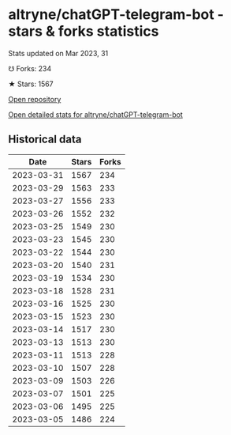 # altryne/chatGPT-telegram-bot - stars & forks statistics

Stats updated on Mar 2023, 31

☋ Forks: 234

★ Stars: 1567

[Open repository](https://github.com/altryne/chatGPT-telegram-bot)

[Open detailed stats for altryne/chatGPT-telegram-bot](https://reviewgithub.com/rep/altryne/chatGPT-telegram-bot)

## Historical data
| Date | Stars | Forks |
|------|-------|-------|
| 2023-03-31 | 1567 | 234 | 
| 2023-03-29 | 1563 | 233 | 
| 2023-03-27 | 1556 | 233 | 
| 2023-03-26 | 1552 | 232 | 
| 2023-03-25 | 1549 | 230 | 
| 2023-03-23 | 1545 | 230 | 
| 2023-03-22 | 1544 | 230 | 
| 2023-03-20 | 1540 | 231 | 
| 2023-03-19 | 1534 | 230 | 
| 2023-03-18 | 1528 | 231 | 
| 2023-03-16 | 1525 | 230 | 
| 2023-03-15 | 1523 | 230 | 
| 2023-03-14 | 1517 | 230 | 
| 2023-03-13 | 1513 | 230 | 
| 2023-03-11 | 1513 | 228 | 
| 2023-03-10 | 1507 | 228 | 
| 2023-03-09 | 1503 | 226 | 
| 2023-03-07 | 1501 | 225 | 
| 2023-03-06 | 1495 | 225 | 
| 2023-03-05 | 1486 | 224 | 

